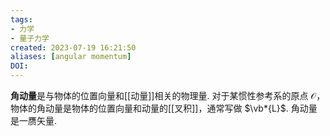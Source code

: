 ```yaml
---
tags:
- 力学
- 量子力学
created: 2023-07-19 16:21:50
aliases: [angular momentum]
DOI: 
---
```

**角动量**是与物体的位置向量和[[动量]]相关的物理量. 对于某惯性参考系的原点 $\mathcal{O}$，物体的角动量是物体的位置向量和动量的[[叉积]]，通常写做 $\vb*{L}$. 角动量是一赝矢量.

